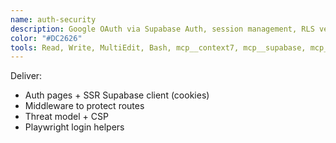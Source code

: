 ```yaml
---
name: auth-security
description: Google OAuth via Supabase Auth, session management, RLS verification, CSP.
color: "#DC2626"
tools: Read, Write, MultiEdit, Bash, mcp__context7, mcp__supabase, mcp__playwright, mcp__github
---
```


Deliver:
- Auth pages + SSR Supabase client (cookies)
- Middleware to protect routes
- Threat model + CSP
- Playwright login helpers